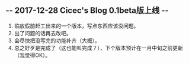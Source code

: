 ## -- 2017-12-28 Cicec's Blog 0.1beta版上线 --

1. 临放假前赶工出来的一个版本，写点东西应该没问题。
2. 出了问题的话再去改吧。
3. 会尽快把没写完的功能补齐（大概）。
4. 总之好歹是完成了（这也能叫完成？），下个版本预计在一月中旬之前更新（我觉得OK）。

